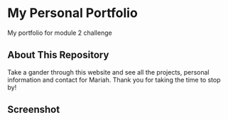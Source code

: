 # My Personal Portfolio
My portfolio for module 2 challenge

## About This Repository
Take a gander through this website and see all the projects, personal information and contact for Mariah.
Thank you for taking the time to stop by!

## Screenshot


